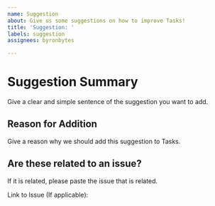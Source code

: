 ```yaml
---
name: Suggestion
about: Give us some suggestions on how to improve Tasks!
title: 'Suggestion: '
labels: suggestion
assignees: byronbytes

---
```


# Suggestion Summary
Give a clear and simple sentence of the suggestion you want to add.



## Reason for Addition
Give a reason why we should add this suggestion to Tasks.



## Are these related to an issue?
If it is related, please paste the issue that is related.

Link to Issue (If applicable):
